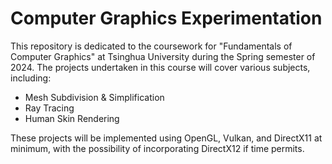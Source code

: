 # Computer Graphics Experimentation

This repository is dedicated to the coursework for "Fundamentals of Computer Graphics" at Tsinghua University during the Spring semester of 2024. The projects undertaken in this course will cover various subjects, including:

- Mesh Subdivision & Simplification
- Ray Tracing
- Human Skin Rendering

These projects will be implemented using OpenGL, Vulkan, and DirectX11 at minimum, with the possibility of incorporating DirectX12 if time permits.